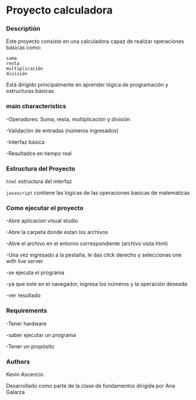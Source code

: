 # Proyecto calculadora 

### Descriptión 

Este proyecto consiste en una calculadora capaz de realizar operaciones básicas como:

    suma
    resta
    multiplicación 
    división

Está dirigido principalmente en aprender lógica de programación y estructuras básicas

### main characteristics

-Operadores: Suma, resta, multiplicación y división

-Validación de entradas (números ingresados)

-Interfaz básica

-Resultados en tiempo real 


### Estructura del Proyecto


`html` estructura del interfaz  

`javascript` contiene las logicas de las operaciones basicas de matematicas

### Como ejecutar el proyecto

-Abre aplicacion visual studio

-Abre la carpeta donde estan los archivos 

-Abre el archivo en el entorno correspondiente (archivo vista.html)

-Una vez ingresado a la pestaña, le das click derecho y seleccionas one with live server

-se ejecuta el programa

-ya que este en el navegador, ingresa los números y la operación deseada 

-ver resultado

### Requirements

-Tener hardware

-saber ejecutar un programa

-Tener un propósito 


###  Authors
Kevin Ascencio

Desarrollado como parte de la clase de fundamentos dirigida por Ana Galarza